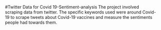 #Twitter Data for Covid 19-Sentiment-analysis
The project involved scraping data from twitter. The specific keywords used were around Covid-19 to scrape tweets about Covid-19 vaccines and measure the sentiments people had towards them. 
